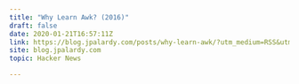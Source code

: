 ```yaml
---
title: "Why Learn Awk? (2016)"
draft: false
date: 2020-01-21T16:57:11Z
link: https://blog.jpalardy.com/posts/why-learn-awk/?utm_medium=RSS&utm_source=hune
site: blog.jpalardy.com
topic: Hacker News  

---
```

